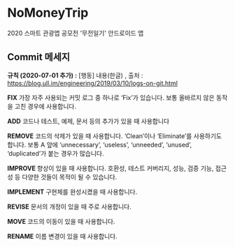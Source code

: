 # NoMoneyTrip
2020 스마트 관광앱 공모전 '무전일기' 안드로이드 앱

Commit 메세지
-----------
**규칙 (2020-07-01 추가) :** [행동] 내용(한글) , 출처 : https://blog.ull.im/engineering/2019/03/10/logs-on-git.html

**FIX**
가장 자주 사용되는 커밋 로그 중 하나로 ‘Fix’가 있습니다. 보통 올바르지 않은 동작을 고친 경우에 사용합니다.

**ADD**
코드나 테스트, 예제, 문서 등의 추가가 있을 때 사용합니다

**REMOVE**
코드의 삭제가 있을 때 사용합니다. ‘Clean’이나 ‘Eliminate’를 사용하기도 합니다. 보통 A 앞에 ‘unnecessary’, ‘useless’, ‘unneeded’, ‘unused’, ‘duplicated’가 붙는 경우가 많습니다.

**IMPROVE**
향상이 있을 때 사용합니다. 호환성, 테스트 커버리지, 성능, 검증 기능, 접근성 등 다양한 것들이 목적이 될 수 있습니다.

**IMPLEMENT**
구현체를 완성시켰을 때 사용합니다.

**REVISE**
문서의 개정이 있을 때 주로 사용합니다.

**MOVE**
코드의 이동이 있을 때 사용합니다.

**RENAME**
이름 변경이 있을 때 사용합니다.
